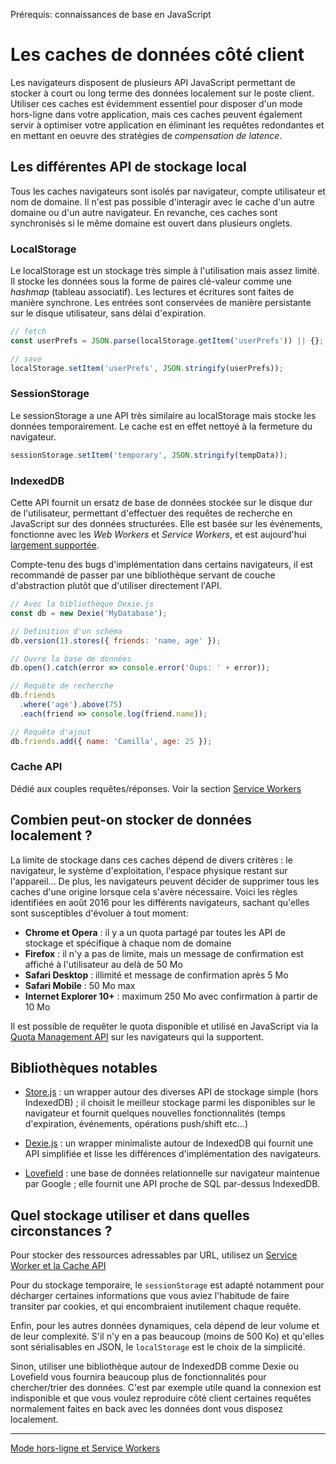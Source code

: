 <span class="requirements">Prérequis: connaissances de base en JavaScript</span>

Les caches de données côté client
====================================

Les navigateurs disposent de plusieurs API JavaScript  permettant de stocker à court ou long terme des données localement sur le poste client. Utiliser ces caches est évidemment essentiel pour disposer d'un mode hors-ligne dans votre application, mais ces caches peuvent également servir à optimiser votre application en éliminant les requêtes redondantes et en mettant en oeuvre des stratégies de *compensation de latence*.

## Les différentes API de stockage local

Tous les caches navigateurs sont isolés par navigateur, compte utilisateur et nom de domaine. Il n'est pas possible d'interagir avec le cache d'un autre domaine ou d'un autre navigateur. En revanche, ces caches sont synchronisés si le même domaine est ouvert dans plusieurs onglets.

### LocalStorage

Le localStorage est un stockage très simple à l'utilisation mais assez limité. Il stocke les données sous la forme de paires clé-valeur comme une *hashmap* (tableau associatif). Les lectures et écritures sont faites de manière synchrone. Les entrées sont conservées de manière persistante sur le disque utilisateur, sans délai d'expiration.

```javascript
// fetch
const userPrefs = JSON.parse(localStorage.getItem('userPrefs')) || {};

// save
localStorage.setItem('userPrefs', JSON.stringify(userPrefs));
```

### SessionStorage

Le sessionStorage a une API très similaire au localStorage mais stocke les données temporairement. Le cache est en effet nettoyé à la fermeture du navigateur.

```javascript
sessionStorage.setItem('temporary', JSON.stringify(tempData));
```

### IndexedDB

Cette API fournit un ersatz de base de données stockée sur le disque dur de l'utilisateur, permettant d'effectuer des requêtes de recherche en JavaScript sur des données structurées. Elle est basée sur les événements, fonctionne avec les *Web Workers* et *Service Workers*, et est aujourd'hui [largement supportée](http://caniuse.com/#feat=indexeddb).

Compte-tenu des bugs d'implémentation dans certains navigateurs, il est recommandé de passer par une bibliothèque servant de couche d'abstraction plutôt que d'utiliser directement l'API.

```javascript
// Avec la bibliothèque Dexie.js
const db = new Dexie('MyDatabase');

// Definition d'un schéma
db.version(1).stores({ friends: 'name, age' });

// Ouvre la base de données
db.open().catch(error => console.error('Oups: ' + error));

// Requête de recherche
db.friends
  .where('age').above(75)
  .each(friend => console.log(friend.name));    		

// Requête d'ajout
db.friends.add({ name: 'Camilla', age: 25 });
```

### Cache API

Dédié aux couples requêtes/réponses. Voir la section [Service Workers](#/pages/service-workers)

## Combien peut-on stocker de données localement ?

La limite de stockage dans ces caches dépend de divers critères : le navigateur, le système d'exploitation, l'espace physique restant sur l'appareil... De plus, les navigateurs peuvent décider de supprimer tous les caches d'une origine lorsque cela s'avère nécessaire. Voici les règles identifiées en août 2016 pour les différents navigateurs, sachant qu'elles sont susceptibles d'évoluer à tout moment:
- **Chrome et Opera** : il y a un quota partagé par toutes les API de stockage et spécifique à chaque nom de domaine
- **Firefox** : il n'y a pas de limite, mais un message de confirmation est affiché à l'utilisateur au delà de 50 Mo
- **Safari Desktop** : illimité et message de confirmation après 5 Mo
- **Safari Mobile** : 50 Mo max
- **Internet Explorer 10+** : maximum 250 Mo avec confirmation à partir de 10 Mo
  
Il est possible de requêter le quota disponible et utilisé en JavaScript via la [Quota Management API](https://www.w3.org/TR/quota-api/) sur les navigateurs qui la supportent.
  
## Bibliothèques notables

- [Store.js](https://github.com/marcuswestin/store.js/) : un wrapper autour des diverses API de stockage simple (hors IndexedDB) ; il choisit le meilleur stockage parmi les disponibles sur le navigateur et fournit quelques nouvelles fonctionnalités (temps d'expiration, événements, opérations push/shift etc...)

- [Dexie.js](http://dexie.org/) : un wrapper minimaliste autour de IndexedDB qui fournit une API simplifiée et lisse les différences d'implémentation des navigateurs.

- [Lovefield](https://github.com/google/lovefield) : une base de données relationnelle sur navigateur maintenue par Google ; elle fournit une API proche de SQL par-dessus IndexedDB.

## Quel stockage utiliser et dans quelles circonstances ?

Pour stocker des ressources adressables par URL, utilisez un [Service Worker et la Cache API](#/pages/service-workers)

Pour du stockage temporaire, le `sessionStorage` est adapté notamment pour décharger certaines informations que vous aviez l'habitude de faire transiter par cookies, et qui encombraient inutilement chaque requête. 

Enfin, pour les autres données dynamiques, cela dépend de leur volume et de leur complexité. S'il n'y en a pas beaucoup (moins de 500 Ko) et qu'elles sont sérialisables en JSON, le `localStorage` est le choix de la simplicité. 

Sinon, utiliser une bibliothèque autour de IndexedDB comme Dexie ou Lovefield vous fournira beaucoup plus de fonctionnalités pour chercher/trier des données. C'est par exemple utile quand la connexion est indisponible et que vous voulez reproduire côté client certaines requêtes normalement faites en back avec les données dont vous disposez localement. 
 
 ---
 [Mode hors-ligne et Service Workers](#/pages/service-workers)

